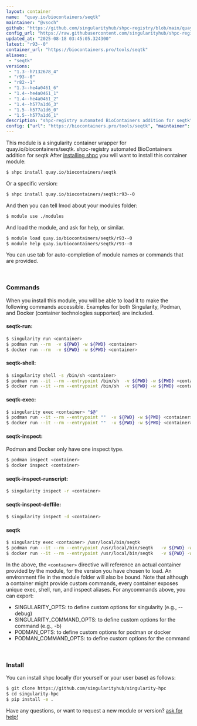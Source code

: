 ```yaml
---
layout: container
name:  "quay.io/biocontainers/seqtk"
maintainer: "@vsoch"
github: "https://github.com/singularityhub/shpc-registry/blob/main/quay.io/biocontainers/seqtk/container.yaml"
config_url: "https://raw.githubusercontent.com/singularityhub/shpc-registry/main/quay.io/biocontainers/seqtk/container.yaml"
updated_at: "2025-08-18 03:45:05.324300"
latest: "r93--0"
container_url: "https://biocontainers.pro/tools/seqtk"
aliases:
 - "seqtk"
versions:
 - "1.3--h7132678_4"
 - "r93--0"
 - "r82--1"
 - "1.3--he4a0461_6"
 - "1.4--he4a0461_1"
 - "1.4--he4a0461_2"
 - "1.4--h577a1d6_3"
 - "1.5--h577a1d6_0"
 - "1.5--h577a1d6_1"
description: "shpc-registry automated BioContainers addition for seqtk"
config: {"url": "https://biocontainers.pro/tools/seqtk", "maintainer": "@vsoch", "description": "shpc-registry automated BioContainers addition for seqtk", "latest": {"r93--0": "sha256:27341afe2cde846258a76378b1fce7a0177a2865375c6f5014731c883cea95e7"}, "tags": {"1.3--h7132678_4": "sha256:93e4f7c1a202e3ebfa1c3b692c733b6d520b41c4e12eeb6f099a7ca3871fd1a9", "r93--0": "sha256:27341afe2cde846258a76378b1fce7a0177a2865375c6f5014731c883cea95e7", "r82--1": "sha256:236de7d97156142b50b2f9b218baa4cb0c93f478385be4a1c910e9211bff586d", "1.3--he4a0461_6": "sha256:bb9bce3228bd88d06cbcbfbf6628a59ed1a8920655ddd3159091b7a4b358912e", "1.4--he4a0461_1": "sha256:24a4a7ebb63af178822c166befb4fcafc77d1b6754fe52fb085f0835cc274496", "1.4--he4a0461_2": "sha256:90e886efc9e10feb9cbe9f5112f2356a0dd8d8f32b0c2d40e075816ddfde519b", "1.4--h577a1d6_3": "sha256:52cd844e55162e1d81410596ec8d74cca561b05582ed786028a226bb466ce44e", "1.5--h577a1d6_0": "sha256:fa31824fde8dbc30d138a840dd393961133b827d03bb5b76c9fed46fcf010caa", "1.5--h577a1d6_1": "sha256:adc42bdf55fb21db1c3d395ef852558b5ccc7a23d64985b89119c7a55af99759"}, "docker": "quay.io/biocontainers/seqtk", "aliases": {"seqtk": "/usr/local/bin/seqtk"}}
---
```


This module is a singularity container wrapper for quay.io/biocontainers/seqtk.
shpc-registry automated BioContainers addition for seqtk
After [installing shpc](#install) you will want to install this container module:


```bash
$ shpc install quay.io/biocontainers/seqtk
```

Or a specific version:

```bash
$ shpc install quay.io/biocontainers/seqtk:r93--0
```

And then you can tell lmod about your modules folder:

```bash
$ module use ./modules
```

And load the module, and ask for help, or similar.

```bash
$ module load quay.io/biocontainers/seqtk/r93--0
$ module help quay.io/biocontainers/seqtk/r93--0
```

You can use tab for auto-completion of module names or commands that are provided.

<br>

### Commands

When you install this module, you will be able to load it to make the following commands accessible.
Examples for both Singularity, Podman, and Docker (container technologies supported) are included.

#### seqtk-run:

```bash
$ singularity run <container>
$ podman run --rm  -v ${PWD} -w ${PWD} <container>
$ docker run --rm  -v ${PWD} -w ${PWD} <container>
```

#### seqtk-shell:

```bash
$ singularity shell -s /bin/sh <container>
$ podman run --it --rm --entrypoint /bin/sh  -v ${PWD} -w ${PWD} <container>
$ docker run --it --rm --entrypoint /bin/sh  -v ${PWD} -w ${PWD} <container>
```

#### seqtk-exec:

```bash
$ singularity exec <container> "$@"
$ podman run --it --rm --entrypoint ""  -v ${PWD} -w ${PWD} <container> "$@"
$ docker run --it --rm --entrypoint ""  -v ${PWD} -w ${PWD} <container> "$@"
```

#### seqtk-inspect:

Podman and Docker only have one inspect type.

```bash
$ podman inspect <container>
$ docker inspect <container>
```

#### seqtk-inspect-runscript:

```bash
$ singularity inspect -r <container>
```

#### seqtk-inspect-deffile:

```bash
$ singularity inspect -d <container>
```


#### seqtk

```bash
$ singularity exec <container> /usr/local/bin/seqtk
$ podman run --it --rm --entrypoint /usr/local/bin/seqtk   -v ${PWD} -w ${PWD} <container> -c " $@"
$ docker run --it --rm --entrypoint /usr/local/bin/seqtk   -v ${PWD} -w ${PWD} <container> -c " $@"
```



In the above, the `<container>` directive will reference an actual container provided
by the module, for the version you have chosen to load. An environment file in the
module folder will also be bound. Note that although a container
might provide custom commands, every container exposes unique exec, shell, run, and
inspect aliases. For anycommands above, you can export:

 - SINGULARITY_OPTS: to define custom options for singularity (e.g., --debug)
 - SINGULARITY_COMMAND_OPTS: to define custom options for the command (e.g., -b)
 - PODMAN_OPTS: to define custom options for podman or docker
 - PODMAN_COMMAND_OPTS: to define custom options for the command

<br>

### Install

You can install shpc locally (for yourself or your user base) as follows:

```bash
$ git clone https://github.com/singularityhub/singularity-hpc
$ cd singularity-hpc
$ pip install -e .
```

Have any questions, or want to request a new module or version? [ask for help!](https://github.com/singularityhub/singularity-hpc/issues)